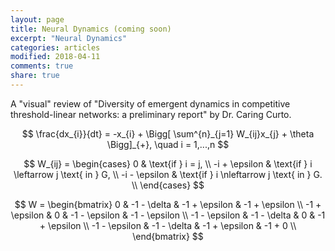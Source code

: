 ```yaml
---
layout: page
title: Neural Dynamics (coming soon)
excerpt: "Neural Dynamics"
categories: articles
modified: 2018-04-11
comments: true
share: true
---
```

<script src="https://ajax.googleapis.com/ajax/libs/jquery/1.11.3/jquery.min.js"></script>
<script src='https://cdnjs.cloudflare.com/ajax/libs/mathjax/2.7.4/MathJax.js?config=TeX-MML-AM_CHTML' async></script>
<script src='https://cdnjs.cloudflare.com/ajax/libs/d3/4.3.0/d3.js'></script>

A "visual" review of "Diversity of emergent dynamics in competitive threshold-linear networks: a preliminary report" by Dr. Caring Curto.

$$ 
\frac{dx_{i}}{dt} = -x_{i} + \Bigg[ \sum^{n}_{j=1} W_{ij}x_{j} + \theta \Bigg]_{+}, \quad i = 1,...,n
$$

$$ 
W_{ij} = 
    \begin{cases}
        0 & \text{if } i = j, \\
        -i + \epsilon & \text{if } i \leftarrow j \text{ in } G, \\
        -i - \epsilon & \text{if } i \nleftarrow j \text{ in } G. \\
    \end{cases}
$$

$$ 
W =
    \begin{bmatrix}
        0             & -1 - \delta       & -1 + \epsilon & -1 + \epsilon \\
        -1 + \epsilon & 0                 & -1 - \epsilon & -1 - \epsilon \\
        -1 - \epsilon & -1 - \delta       & 0             & -1 + \epsilon \\
        -1 - \epsilon & -1 - \delta       & -1 + \epsilon & -1 + 0 \\
    \end{bmatrix}
$$


